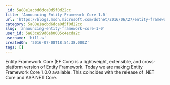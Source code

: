 ```yaml
---
_id: 5a88e1acbd6dca0d5f0d22cc
title: 'Announcing Entity Framework Core 1.0'
url: 'https://blogs.msdn.microsoft.com/dotnet/2016/06/27/entity-framework-core-1-0-0-available/'
category: 5a88e1acbd6dca0d5f0d22cc
slug: 'announcing-entity-framework-core-1-0'
user_id: 5a83ce59d6eb0005c4ecda2c
username: 'bill-s'
createdOn: '2016-07-08T18:54:38.000Z'
tags: []
---
```


Entity Framework Core (EF Core) is a lightweight, extensible, and cross-platform version of Entity Framework. Today we are making Entity Framework Core 1.0.0 available. This coincides with the release of .NET Core and ASP.NET Core.

